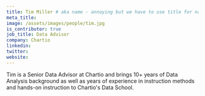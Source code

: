 ```yaml
---
title: Tim Miller # aka name - annoying but we have to use title for name here
meta_title:
image: /assets/images/people/tim.jpg
is_contributor: true
job_title: Data Advisor
company: Chartio
linkedin:
twitter:
website:
---
```

Tim is a Senior Data Advisor at Chartio and brings 10+ years of Data Analysis background as well as years of experience in instruction methods and hands-on instruction to Chartio's Data School.
